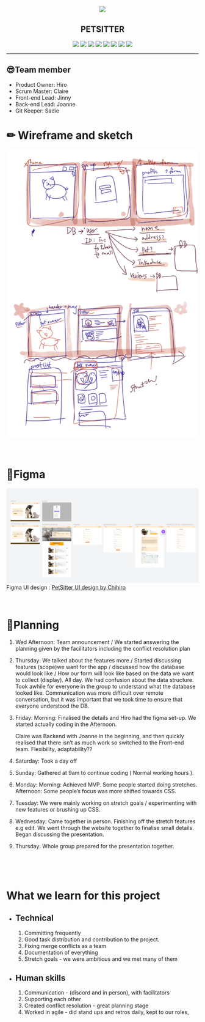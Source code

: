 
<p align="center"><img src="./server/public/images/logo_petsitter_maincolor150.png"></p>

<h2 align="center">PETSITTER</h2>
<p align="center">
<img src="https://img.shields.io/badge/React-blue?style=for-the-badge&color=blue&logo=React&logoColor=white">
<img src="https://img.shields.io/badge/Redux-764ABC?style=for-the-badge&color=764ABC&logo=Redux&logoColor=white">
<img src="https://img.shields.io/badge/Node.Js-339933?style=for-the-badge&color=339933&logo=Node.Js&logoColor=white">
<img src="https://img.shields.io/badge/SQLite-003B57?style=for-the-badge&color=003B57&logo=SQLite&logoColor=white">
<img src="https://img.shields.io/badge/Jest-C21325?style=for-the-badge&color=C21325&logo=Jest&logoColor=white">
<img src="https://img.shields.io/badge/Auth0-EB5424?style=for-the-badge&color=EB5424&logo=Auth0&logoColor=white">
<img src="https://img.shields.io/badge/Sass-CC6699?style=for-the-badge&color=CC6699&logo=Sass&logoColor=white">
  <img src="https://img.shields.io/badge/Auth0-EB5424?style=for-the-badge&color=EB5424&logo=Auth0&logoColor=white">
</p>

---


## 😎Team member 
- Product Owner: Hiro
- Scrum Master: Claire
- Front-end Lead: Jinny
- Back-end Lead: Joanne
- Git Keeper: Sadie



# ✏ Wireframe and sketch
<img src="./server/public/images/sketch_1.png">
<img src="./server/public/images/sketch_2.png">

<br/>
<br/>
<br/>

# 📐Figma
<img src="./server/public/images/figma.png">
Figma UI design : <a href = "https://www.figma.com/file/mkNJKfL1XmMBqWWyjeyZ2A/PetSitter?node-id=0%3A1"
>PetSitter UI design by Chihiro</a>
<br/>
<br/>
<br/>


# 📖Planning

1. Wed Afternoon: Team announcement  / We started answering the planning given by the facilitators including the conflict resolution plan 
2. Thursday: We talked about the features more./ Started discussing features (scope)we want for the app / discussed how the database would look like / How our form will look like based on the data we want to collect (display). All day. We had confusion about the data structure. Took awhile for everyone in the group to understand what the database looked like. Communication was more difficult over remote conversation, but it was important that we took time to ensure that everyone understood the DB. 
3. Friday: Morning: Finalised the details and Hiro had the figma set-up. We started actually coding in the Afternoon.
    
    Claire was Backend with Joanne in the beginning, and then quickly realised that there isn’t as much work so switched to the Front-end team. Flexibility, adaptability?? 
    
4. Saturday: Took a day off
5. Sunday: Gathered at 9am to continue coding ( Normal working hours ). 
6. Monday: Morning: Achieved MVP. Some people started doing stretches. Afternoon: Some people’s focus was more shifted towards CSS.
7. Tuesday: We were mainly working on stretch goals / experimenting with new features or brushing up CSS.
8. Wednesday: Came together in person. Finishing off the stretch features e.g edit. We went through the website together to finalise small details. Began discussing the presentation.
9. Thursday: Whole group prepared for the presentation together.
<br/>
<br/>
<br/>


# What we learn for this project

- ## Technical
    1. Committing frequently
    2. Good task distribution and contribution to the project.
    3. Fixing merge conflicts as a team
    4. Documentation of everything
    5. Stretch goals - we were ambitious and we met many of them

- ## Human skills 
    1. Communication - (discord and in person), with facilitators
    2. Supporting each other
    3. Created conflict resolution - great planning stage
    4. Worked in agile - did stand ups and retros daily, kept to our roles,




